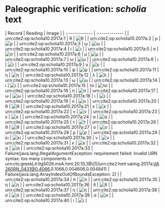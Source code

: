 # Paleographic verification: *scholia* text

| Record | Reading     | Image     |
| :------------- | :------------- |
| urn:cite2:op:scholia10.2017a:1 | θ | ![θ](http://www.homermultitext.org/iipsrv?OBJ=IIP,1.0&FIF=/project/homer/pyramidal/VenA/VA260RN_0431.tif&RGN=0.1947,0.1028,0.01013,0.008022&WID=50&CVT=JPEG) | 
| urn:cite2:op:scholia10.2017a:2 | ρ | ![ρ](http://www.homermultitext.org/iipsrv?OBJ=IIP,1.0&FIF=/project/homer/pyramidal/VenA/VA260RN_0431.tif&RGN=0.2019,0.1040,0.007738,0.008299&WID=50&CVT=JPEG) | 
| urn:cite2:op:scholia10.2017a:3 | ω | ![ω](http://www.homermultitext.org/iipsrv?OBJ=IIP,1.0&FIF=/project/homer/pyramidal/VenA/VA260RN_0431.tif&RGN=0.2084,0.1017,0.007922,0.009959&WID=50&CVT=JPEG) | 
| urn:cite2:op:scholia10.2017a:4 | ι | ![ι](http://www.homermultitext.org/iipsrv?OBJ=IIP,1.0&FIF=/project/homer/pyramidal/VenA/VA260RN_0431.tif&RGN=0.2152,0.1039,0.004237,0.005256&WID=50&CVT=JPEG) | 
| urn:cite2:op:scholia10.2017a:5 | σ | ![σ](http://www.homermultitext.org/iipsrv?OBJ=IIP,1.0&FIF=/project/homer/pyramidal/VenA/VA260RN_0431.tif&RGN=0.2196,0.1044,0.004422,0.004979&WID=50&CVT=JPEG) | 
| urn:cite2:op:scholia10.2017a:6 | μ | ![μ](http://www.homermultitext.org/iipsrv?OBJ=IIP,1.0&FIF=/project/homer/pyramidal/VenA/VA260RN_0431.tif&RGN=0.2238,0.1032,0.008290,0.007331&WID=50&CVT=JPEG) | 
| urn:cite2:op:scholia10.2017a:7 | ω | ![ω](http://www.homermultitext.org/iipsrv?OBJ=IIP,1.0&FIF=/project/homer/pyramidal/VenA/VA260RN_0431.tif&RGN=0.2318,0.1001,0.008106,0.009405&WID=50&CVT=JPEG) | 
| urn:cite2:op:scholia10.2017a:8 | ι | ![ι](http://www.homermultitext.org/iipsrv?OBJ=IIP,1.0&FIF=/project/homer/pyramidal/VenA/VA260RN_0431.tif&RGN=0.2389,0.1029,0.004237,0.005947&WID=50&CVT=JPEG) | 
| urn:cite2:op:scholia10.2017a:9 | υ | ![υ](http://www.homermultitext.org/iipsrv?OBJ=IIP,1.0&FIF=/project/homer/pyramidal/VenA/VA260RN_0431.tif&RGN=0.2459,0.09889,0.009948,0.01134&WID=50&CVT=JPEG) | 
| urn:cite2:op:scholia10.2017a:10 | ψ | ![ψ](http://www.homermultitext.org/iipsrv?OBJ=IIP,1.0&FIF=/project/homer/pyramidal/VenA/VA260RN_0431.tif&RGN=0.2531,0.09461,0.01013,0.01646&WID=50&CVT=JPEG) | 
| urn:cite2:op:scholia10.2017a:11 | η | ![η](http://www.homermultitext.org/iipsrv?OBJ=IIP,1.0&FIF=/project/homer/pyramidal/VenA/VA260RN_0431.tif&RGN=0.2616,0.1024,0.006448,0.006777&WID=50&CVT=JPEG) | 
| urn:cite2:op:scholia10.2017a:12 | λ | ![λ](http://www.homermultitext.org/iipsrv?OBJ=IIP,1.0&FIF=/project/homer/pyramidal/VenA/VA260RN_0431.tif&RGN=0.2649,0.09917,0.01105,0.01162&WID=50&CVT=JPEG) | 
| urn:cite2:op:scholia10.2017a:13 | ω | ![ω](http://www.homermultitext.org/iipsrv?OBJ=IIP,1.0&FIF=/project/homer/pyramidal/VenA/VA260RN_0431.tif&RGN=0.2741,0.09903,0.008106,0.009544&WID=50&CVT=JPEG) | 
| urn:cite2:op:scholia10.2017a:14 | ι | ![ι](http://www.homermultitext.org/iipsrv?OBJ=IIP,1.0&FIF=/project/homer/pyramidal/VenA/VA260RN_0431.tif&RGN=0.2808,0.1024,0.004606,0.005118&WID=50&CVT=JPEG) | 
| urn:cite2:op:scholia10.2017a:15 | το | ![το](http://www.homermultitext.org/iipsrv?OBJ=IIP,1.0&FIF=/project/homer/pyramidal/VenA/VA260RN_0431.tif&RGN=0.2861,0.1010,0.008659,0.007607&WID=50&CVT=JPEG) | 
| urn:cite2:op:scholia10.2017a:16 | π | ![π](http://www.homermultitext.org/iipsrv?OBJ=IIP,1.0&FIF=/project/homer/pyramidal/VenA/VA260RN_0431.tif&RGN=0.2944,0.1024,0.009027,0.006086&WID=50&CVT=JPEG) | 
| urn:cite2:op:scholia10.2017a:17 | ω | ![ω](http://www.homermultitext.org/iipsrv?OBJ=IIP,1.0&FIF=/project/homer/pyramidal/VenA/VA260RN_0431.tif&RGN=0.3014,0.1015,0.009211,0.004149&WID=50&CVT=JPEG) | 
| urn:cite2:op:scholia10.2017a:18 | ι | ![ι](http://www.homermultitext.org/iipsrv?OBJ=IIP,1.0&FIF=/project/homer/pyramidal/VenA/VA260RN_0431.tif&RGN=0.3088,0.1004,0.004053,0.006224&WID=50&CVT=JPEG) | 
| urn:cite2:op:scholia10.2017a:19 | ο | ![ο](http://www.homermultitext.org/iipsrv?OBJ=IIP,1.0&FIF=/project/homer/pyramidal/VenA/VA260RN_0431.tif&RGN=0.3158,0.09848,0.007553,0.01037&WID=50&CVT=JPEG) | 
| urn:cite2:op:scholia10.2017a:20 | θ | ![θ](http://www.homermultitext.org/iipsrv?OBJ=IIP,1.0&FIF=/project/homer/pyramidal/VenA/VA260RN_0431.tif&RGN=0.3222,0.1015,0.01013,0.008437&WID=50&CVT=JPEG) | 
| urn:cite2:op:scholia10.2017a:21 | ε | ![ε](http://www.homermultitext.org/iipsrv?OBJ=IIP,1.0&FIF=/project/homer/pyramidal/VenA/VA260RN_0431.tif&RGN=0.3289,0.1004,0.009027,0.008714&WID=50&CVT=JPEG) | 
| urn:cite2:op:scholia10.2017a:22 | ν | ![ν](http://www.homermultitext.org/iipsrv?OBJ=IIP,1.0&FIF=/project/homer/pyramidal/VenA/VA260RN_0431.tif&RGN=0.3349,0.1019,0.009580,0.008022&WID=50&CVT=JPEG) | 
| urn:cite2:op:scholia10.2017a:23 | κ | ![κ](http://www.homermultitext.org/iipsrv?OBJ=IIP,1.0&FIF=/project/homer/pyramidal/VenA/VA260RN_0431.tif&RGN=0.3441,0.09931,0.005711,0.01051&WID=50&CVT=JPEG) | 
| urn:cite2:op:scholia10.2017a:24 | α | ![α](http://www.homermultitext.org/iipsrv?OBJ=IIP,1.0&FIF=/project/homer/pyramidal/VenA/VA260RN_0431.tif&RGN=0.3493,0.1036,0.008659,0.005533&WID=50&CVT=JPEG) | 
| urn:cite2:op:scholia10.2017a:25 | τ | ![τ](http://www.homermultitext.org/iipsrv?OBJ=IIP,1.0&FIF=/project/homer/pyramidal/VenA/VA260RN_0431.tif&RGN=0.3521,0.09931,0.009027,0.006362&WID=50&CVT=JPEG) | 
| urn:cite2:op:scholia10.2017a:26 | θ | ![θ](http://www.homermultitext.org/iipsrv?OBJ=IIP,1.0&FIF=/project/homer/pyramidal/VenA/VA260RN_0431.tif&RGN=0.3592,0.1008,0.008659,0.01079&WID=50&CVT=JPEG) | 
| urn:cite2:op:scholia10.2017a:27 | ο | ![ο](http://www.homermultitext.org/iipsrv?OBJ=IIP,1.0&FIF=/project/homer/pyramidal/VenA/VA260RN_0431.tif&RGN=0.3664,0.1025,0.003316,0.006501&WID=50&CVT=JPEG) | 
| urn:cite2:op:scholia10.2017a:28 | ρ | ![ρ](http://www.homermultitext.org/iipsrv?OBJ=IIP,1.0&FIF=/project/homer/pyramidal/VenA/VA260RN_0431.tif&RGN=0.3705,0.1035,0.006632,0.006777&WID=50&CVT=JPEG) | 
| urn:cite2:op:scholia10.2017a:29 | ει | ![ει](http://www.homermultitext.org/iipsrv?OBJ=IIP,1.0&FIF=/project/homer/pyramidal/VenA/VA260RN_0431.tif&RGN=0.3769,0.09876,0.008290,0.01300&WID=50&CVT=JPEG) | 
| urn:cite2:op:scholia10.2017a:30 | ν | ![ν](http://www.homermultitext.org/iipsrv?OBJ=IIP,1.0&FIF=/project/homer/pyramidal/VenA/VA260RN_0431.tif&RGN=0.3845,0.1004,0.006448,0.01065&WID=50&CVT=JPEG) | 
| urn:cite2:op:scholia10.2017a:31 | κ | ![κ](http://www.homermultitext.org/iipsrv?OBJ=IIP,1.0&FIF=/project/homer/pyramidal/VenA/VA260RN_0431.tif&RGN=0.3913,0.1001,0.01069,0.01328&WID=50&CVT=JPEG) | 
| urn:cite2:op:scholia10.2017a:32 | α | ![α](http://www.homermultitext.org/iipsrv?OBJ=IIP,1.0&FIF=/project/homer/pyramidal/VenA/VA260RN_0431.tif&RGN=0.4016,0.1053,0.004974,0.004979&WID=50&CVT=JPEG) | 
| urn:cite2:op:scholia10.2017a:33 | Failure(java.lang.IllegalArgumentException: requirement failed: Invalid URN syntax: too many components in urn:cts:greekLit:tlg5026.msA.hmt:20.10_1@ι[5]urn:cite2:hmt:vaimg.2017a:VA260RN_0431@0.4066,0.1068,0.004606,0.004841) | Failure(java.lang.ArrayIndexOutOfBoundsException: 2) | 
| urn:cite2:op:scholia10.2017a:34 | π | ![π](http://www.homermultitext.org/iipsrv?OBJ=IIP,1.0&FIF=/project/homer/pyramidal/VenA/VA260RN_0431.tif&RGN=0.4108,0.1032,0.01197,0.009820&WID=50&CVT=JPEG) | 
| urn:cite2:op:scholia10.2017a:35 | η | ![η](http://www.homermultitext.org/iipsrv?OBJ=IIP,1.0&FIF=/project/homer/pyramidal/VenA/VA260RN_0431.tif&RGN=0.4226,0.1041,0.006264,0.007607&WID=50&CVT=JPEG) | 
| urn:cite2:op:scholia10.2017a:36 | δ | ![δ](http://www.homermultitext.org/iipsrv?OBJ=IIP,1.0&FIF=/project/homer/pyramidal/VenA/VA260RN_0431.tif&RGN=0.4265,0.1037,0.009948,0.01010&WID=50&CVT=JPEG) | 
| urn:cite2:op:scholia10.2017a:37 | η | ![η](http://www.homermultitext.org/iipsrv?OBJ=IIP,1.0&FIF=/project/homer/pyramidal/VenA/VA260RN_0431.tif&RGN=0.4350,0.1018,0.007553,0.01176&WID=50&CVT=JPEG) | 
| urn:cite2:op:scholia10.2017a:38 | σ | ![σ](http://www.homermultitext.org/iipsrv?OBJ=IIP,1.0&FIF=/project/homer/pyramidal/VenA/VA260RN_0431.tif&RGN=0.4420,0.1053,0.004053,0.005533&WID=50&CVT=JPEG) | 
| urn:cite2:op:scholia10.2017a:39 | α | ![α](http://www.homermultitext.org/iipsrv?OBJ=IIP,1.0&FIF=/project/homer/pyramidal/VenA/VA260RN_0431.tif&RGN=0.4468,0.1050,0.007185,0.007469&WID=50&CVT=JPEG) | 
| urn:cite2:op:scholia10.2017a:40 | ι | ![ι](http://www.homermultitext.org/iipsrv?OBJ=IIP,1.0&FIF=/project/homer/pyramidal/VenA/VA260RN_0431.tif&RGN=0.4530,0.1064,0.005158,0.005394&WID=50&CVT=JPEG) | 


